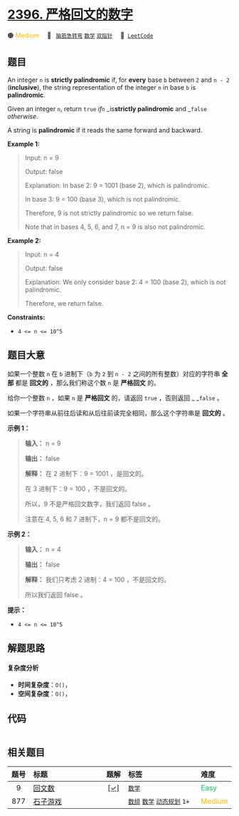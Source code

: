 # [2396. 严格回文的数字](https://leetcode.com/problems/strictly-palindromic-number)

🟠 <font color=#ffb800>Medium</font>&emsp; 🔖&ensp; [`脑筋急转弯`](/outline/tag/brainteaser.md) [`数学`](/outline/tag/math.md) [`双指针`](/outline/tag/two-pointers.md)&emsp; 🔗&ensp;[`LeetCode`](https://leetcode.com/problems/strictly-palindromic-number)

## 题目

An integer `n` is **strictly palindromic** if, for **every** base `b` between
`2` and `n - 2` (**inclusive**), the string representation of the integer `n`
in base `b` is **palindromic**.

Given an integer `n`, return `true` _if_`n` _is**strictly palindromic** and
_`false` _otherwise_.

A string is **palindromic** if it reads the same forward and backward.



**Example 1:**

> Input: n = 9
> 
> Output: false
> 
> Explanation: In base 2: 9 = 1001 (base 2), which is palindromic.
> 
> In base 3: 9 = 100 (base 3), which is not palindromic.
> 
> Therefore, 9 is not strictly palindromic so we return false.
> 
> Note that in bases 4, 5, 6, and 7, n = 9 is also not palindromic.

**Example 2:**

> Input: n = 4
> 
> Output: false
> 
> Explanation: We only consider base 2: 4 = 100 (base 2), which is not palindromic.
> 
> Therefore, we return false.
> 
> 

**Constraints:**

  * `4 <= n <= 10^5`


## 题目大意

如果一个整数 `n` 在 `b` 进制下（`b` 为 `2` 到 `n - 2` 之间的所有整数）对应的字符串 **全部**  都是 **回文的**
，那么我们称这个数 `n` 是 **严格回文**  的。

给你一个整数 `n` ，如果 `n` 是 **严格回文**  的，请返回 `true` ，否则返回 _ _`false` 。

如果一个字符串从前往后读和从后往前读完全相同，那么这个字符串是 **回文的**  。



**示例 1：**

> 
> 
> 
> 
> 
> **输入：** n = 9
> 
> **输出：** false
> 
> **解释：** 在 2 进制下：9 = 1001 ，是回文的。
> 
> 在 3 进制下：9 = 100 ，不是回文的。
> 
> 所以，9 不是严格回文数字，我们返回 false 。
> 
> 注意在 4, 5, 6 和 7 进制下，n = 9 都不是回文的。
> 
> 

**示例 2：**

> 
> 
> 
> 
> 
> **输入：** n = 4
> 
> **输出：** false
> 
> **解释：** 我们只考虑 2 进制：4 = 100 ，不是回文的。
> 
> 所以我们返回 false 。
> 
> 



**提示：**

  * `4 <= n <= 10^5`


## 解题思路

#### 复杂度分析

- **时间复杂度**：`O()`，
- **空间复杂度**：`O()`，

## 代码

```javascript

```

## 相关题目

<!-- prettier-ignore -->
| 题号 | 标题 | 题解 | 标签 | 难度 |
| :------: | :------ | :------: | :------ | :------ |
| 9 | [回文数](https://leetcode.com/problems/palindrome-number) | [[✓]](/problem/0009) |  [`数学`](/outline/tag/math.md) | <font color=#15bd66>Easy</font> |
| 877 | [石子游戏](https://leetcode.com/problems/stone-game) |  |  [`数组`](/outline/tag/array.md) [`数学`](/outline/tag/math.md) [`动态规划`](/outline/tag/dynamic-programming.md) `1+` | <font color=#ffb800>Medium</font> |

<style>
.blue {
    background-color: #096dd9;
    padding: 0.25rem 0.5rem;
    margin: 0;
    font-size: 0.85em;
    border-radius: 3px;
    color: white;
    font-weight: 500;
}
table th:first-of-type { width: 10%; }
table th:nth-of-type(2) { width: 35%; }
table th:nth-of-type(3) { width: 10%; }
table th:nth-of-type(4) { width: 35%; }
table th:nth-of-type(5) { width: 10%; }
</style>

